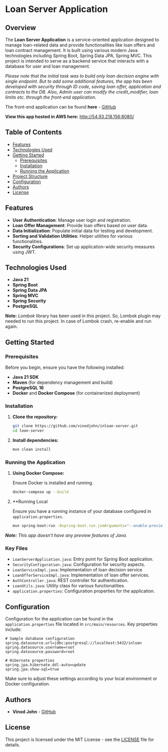 # Loan Server Application

## Overview

The **Loan Server Application** is a service-oriented application designed to manage loan-related data and provide 
functionalities like loan offers and loan contract management. It is built using various modern Java technologies 
including Spring Boot, Spring Data JPA, Spring MVC. This project is intended to serve as a backend service 
that interacts with a database for user and loan management.

_Please note that the initial task was to build only loan decision engine with single endpoint. But to add some 
additional features, the app has been developed with security through ID code, saving loan offer, application and contracts to 
the DB. Also, Admin user can modify the credit_modifier, loan limits etc. through the front-end application._

The front-end application can be found **here** - [GitHub](https://github.com/vinodjohn/inloan-client)

**View this app hosted in AWS here:**  http://54.93.218.156:8080/

## Table of Contents

- [Features](#features)
- [Technologies Used](#technologies-used)
- [Getting Started](#getting-started)
    - [Prerequisites](#prerequisites)
    - [Installation](#installation)
    - [Running the Application](#running-the-application)
- [Project Structure](#project-structure)
- [Configuration](#configuration)
- [Authors](#authors)
- [License](#license)

## Features

- **User Authentication**: Manage user login and registration.
- **Loan Offer Management**: Provide loan offers based on user data.
- **Data Initialization**: Populate initial data for testing and development.
- **Sorting and Validation Utilities**: Helper utilities for various functionalities.
- **Security Configurations**: Set up application-wide security measures using JWT.

## Technologies Used

- **Java 21**
- **Spring Boot**
- **Spring Data JPA**
- **Spring MVC**
- **Spring Security**
- **PostgreSQL**

**Note:** _Lombok_ library has been used in this project. So, Lombok plugin may needed to run this project. In case of Lombok crash, re-enable and run again.

## Getting Started

### Prerequisites

Before you begin, ensure you have the following installed:

- **Java 21 SDK**
- **Maven** (for dependency management and build)
- **PostgreSQL 16**
- **Docker** and **Docker Compose** (for containerized deployment)

### Installation

1. **Clone the repository:**
    ```sh
    git clone https://github.com/vinodjohn/inloan-server.git
    cd loan-server
    ```

2. **Install dependencies:**
    ```sh
    mvn clean install
    ```

### Running the Application

1. **Using Docker Compose:**

   Ensure Docker is installed and running.

    ```sh
    docker-compose up --build
    ```

2. **Running Local

   Ensure you have a running instance of your database configured in `application.properties`.

    ```sh
    mvn spring-boot:run -Dspring-boot.run.jvmArguments="--enable-preview"
    ```
   
_**Note:** This app doesn't have any preview features of Java._
   
### Key Files

- `LoanServerApplication.java`: Entry point for Spring Boot application.
- `SecurityConfiguration.java`: Configuration for security aspects.
- `LoanServiceImpl.java`: Implementation of loan decision service
- `LoanOfferServiceImpl.java`: Implementation of loan offer services.
- `AuthController.java`: REST controller for authentication.
- `LoanUtils.java`: Utility class for various functionalities.
- `application.properties`: Configuration properties for the application.

## Configuration

Configuration for the application can be found in the `application.properties` file located in `src/main/resources`. Key properties include:

```properties
# Sample database configuration
spring.datasource.url=jdbc:postgresql://localhost:5432/inloan
spring.datasource.username=root
spring.datasource.password=root

# Hibernate properties
spring.jpa.hibernate.ddl-auto=update
spring.jpa.show-sql=true
```

Make sure to adjust these settings according to your local environment or Docker configuration.

## Authors

- **Vinod John** - [GitHub](https://github.com/vinodjohn)

## License

This project is licensed under the MIT License - see the [LICENSE](LICENSE) file for details.
